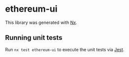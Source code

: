 # ethereum-ui

This library was generated with [Nx](https://nx.dev).

## Running unit tests

Run `nx test ethereum-ui` to execute the unit tests via [Jest](https://jestjs.io).
